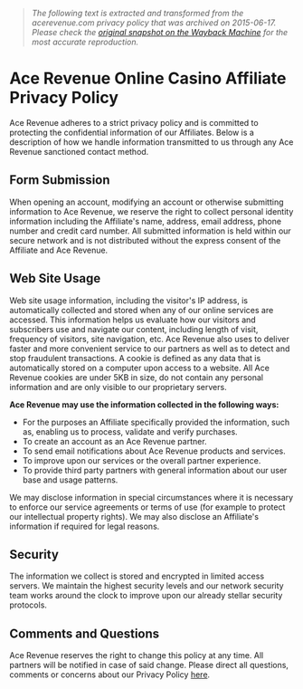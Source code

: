 > *The following text is extracted and transformed from the acerevenue.com privacy policy that was archived on 2015-06-17. Please check the [original snapshot on the Wayback Machine](https://web.archive.org/web/20150617022321id_/http%3A//www.acerevenue.com/privacy-policy.php) for the most accurate reproduction.*

# Ace Revenue Online Casino Affiliate Privacy Policy

Ace Revenue adheres to a strict privacy policy and is committed to protecting the confidential information of our Affiliates. Below is a description of how we handle information transmitted to us through any Ace Revenue sanctioned contact method. 

## Form Submission

When opening an account, modifying an account or otherwise submitting information to Ace Revenue, we reserve the right to collect personal identity information including the Affiliate's name, address, email address, phone number and credit card number. All submitted information is held within our secure network and is not distributed without the express consent of the Affiliate and Ace Revenue. 

## Web Site Usage

Web site usage information, including the visitor's IP address, is automatically collected and stored when any of our online services are accessed. This information helps us evaluate how our visitors and subscribers use and navigate our content, including length of visit, frequency of visitors, site navigation, etc. Ace Revenue also uses to deliver faster and more convenient service to our partners as well as to detect and stop fraudulent transactions. A cookie is defined as any data that is automatically stored on a computer upon access to a website. All Ace Revenue cookies are under 5KB in size, do not contain any personal information and are only visible to our proprietary servers. 

**Ace Revenue may use the information collected in the following ways:**

  * For the purposes an Affiliate specifically provided the information, such as, enabling us to process, validate and verify purchases.
  * To create an account as an Ace Revenue partner. 
  * To send email notifications about Ace Revenue products and services. 
  * To improve upon our services or the overall partner experience. 
  * To provide third party partners with general information about our user base and usage patterns. 



We may disclose information in special circumstances where it is necessary to enforce our service agreements or terms of use (for example to protect our intellectual property rights). We may also disclose an Affiliate's information if required for legal reasons. 

## Security

The information we collect is stored and encrypted in limited access servers. We maintain the highest security levels and our network security team works around the clock to improve upon our already stellar security protocols. 

## Comments and Questions

Ace Revenue reserves the right to change this policy at any time. All partners will be notified in case of said change. Please direct all questions, comments or concerns about our Privacy Policy [here](https://web.archive.org/contact-us.php). 
